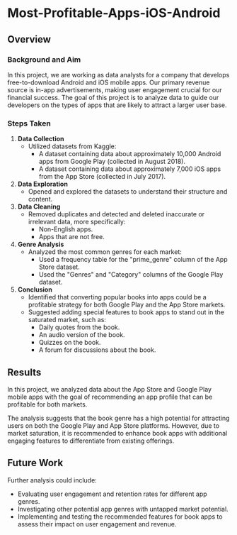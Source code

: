 # Most-Profitable-Apps-iOS-Android

## Overview
### Background and Aim
In this project, we are working as data analysts for a company that develops free-to-download Android and iOS mobile apps. 
Our primary revenue source is in-app advertisements, making user engagement crucial for our financial success. 
The goal of this project is to analyze data to guide our developers on the types of apps that are likely to attract a larger user base.

### Steps Taken
1. **Data Collection**
	- Utilized datasets from Kaggle:
		- A dataset containing data about approximately 10,000 Android apps from Google Play (collected in August 2018).
		- A dataset containing data about approximately 7,000 iOS apps from the App Store (collected in July 2017).
2. **Data Exploration**
	- Opened and explored the datasets to understand their structure and content.
3. **Data Cleaning**
	- Removed duplicates and detected and deleted inaccurate or irrelevant data, more specifically:
		- Non-English apps.
		- Apps that are not free.
4. **Genre Analysis**
	- Analyzed the most common genres for each market:
		- Used a frequency table for the "prime_genre" column of the App Store dataset.
		- Used the "Genres" and "Category" columns of the Google Play dataset.
5. **Conclusion**
	- Identified that converting popular books into apps could be a profitable strategy for both Google Play and the App Store markets.
	- Suggested adding special features to book apps to stand out in the saturated market, such as:
		- Daily quotes from the book.
		- An audio version of the book.
		- Quizzes on the book.
		- A forum for discussions about the book.
		
## Results
In this project, we analyzed data about the App Store and Google Play mobile apps with the goal of recommending an app profile that can be profitable for both markets.

The analysis suggests that the book genre has a high potential for attracting users on both the Google Play and App Store platforms. However, due to market saturation, it is recommended to enhance book apps with additional engaging features to differentiate from existing offerings.

## Future Work
Further analysis could include:

- Evaluating user engagement and retention rates for different app genres.
- Investigating other potential app genres with untapped market potential.
- Implementing and testing the recommended features for book apps to assess their impact on user engagement and revenue.

